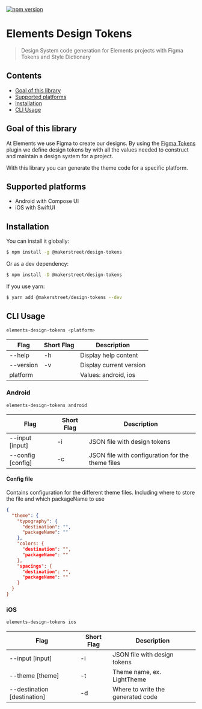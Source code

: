 [![npm version](https://badge.fury.io/js/@makerstreet%2Fdesign-tokens.svg)](https://badge.fury.io/js/@makerstreet%2Fdesign-tokens)

# Elements Design Tokens

> Design System code generation for Elements projects with Figma Tokens and Style Dictionary

## Contents

- [Goal of this library](#goal-of-this-library)
- [Supported platforms](#supported-platforms)
- [Installation](#installation)
- [CLI Usage](#cli-Usage)

## Goal of this library

At Elements we use Figma to create our designs. By using the [Figma Tokens](https://www.figmatokens.com/) plugin we define design tokens by with all the values needed to construct and maintain a design system for a project.

With this library you can generate the theme code for a specific platform.

## Supported platforms

- Android with Compose UI
- iOS with SwiftUI

## Installation

You can install it globally:

```bash
$ npm install -g @makerstreet/design-tokens
```

Or as a dev dependency:

```bash
$ npm install -D @makerstreet/design-tokens
```

If you use yarn:

```bash
$ yarn add @makerstreet/design-tokens --dev
```

## CLI Usage

```bash
elements-design-tokens <platform>
```

| Flag      | Short Flag | Description             |
| --------- | ---------- | ----------------------- |
| --help    | -h         | Display help content    |
| --version | -v         | Display current version |
| platform  |            | Values: android, ios    |

### Android

```bash
elements-design-tokens android
```

| Flag                | Short Flag | Description                                      |
| ------------------- | ---------- | ------------------------------------------------ |
| --input \[input\]   | -i         | JSON file with design tokens                     |
| --config \[config\] | -c         | JSON file with configuration for the theme files |

#### Config file

Contains configuration for the different theme files. Including where to store the file and which packageName to use

```json
{
  "theme": {
    "typography": {
      "destination": "",
      "packageName": ""
    },
    "colors: {
      "destination": "",
      "packageName": ""
    },
    "spacings": {
      "destination": "",
      "packageName": ""
    }
  }
}
```

### iOS

```bash
elements-design-tokens ios
```

| Flag                          | Short Flag | Description                       |
| ----------------------------- | ---------- | --------------------------------- |
| --input \[input\]             | -i         | JSON file with design tokens      |
| --theme \[theme\]             | -t         | Theme name, ex. LightTheme        |
| --destination \[destination\] | -d         | Where to write the generated code |
